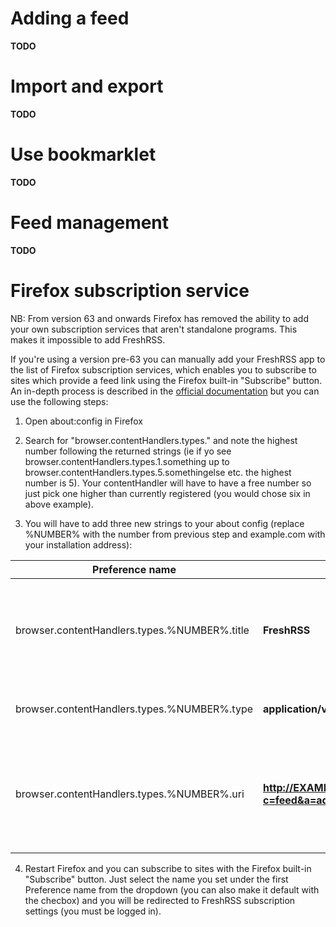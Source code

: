 # Adding a feed

**TODO**

# Import and export

**TODO**

# Use bookmarklet

**TODO**

# Feed management

**TODO**

# Firefox subscription service

NB: From version 63 and onwards Firefox has removed the ability to add your own subscription services that aren't standalone programs. This makes it impossible to add FreshRSS.

If you're using a version pre-63 you can manually add your FreshRSS app to the list of Firefox subscription services, which enables you to subscribe to sites which provide a feed link using the Firefox built-in "Subscribe" button. An in-depth process is described in the [official documentation](https://developer.mozilla.org/en-US/Firefox/Releases/2/Adding_feed_readers_to_Firefox) but you can use the following steps:

  1. Open about:config in Firefox

  2. Search for "browser.contentHandlers.types." and note the highest number following the returned strings (ie if yo see browser.contentHandlers.types.1.something up to browser.contentHandlers.types.5.somethingelse etc. the highest number is 5). Your contentHandler will have to have a free number so just pick one higher than currently registered (you would chose six in above example).

  3. You will have to add three new strings to your about config (replace %NUMBER% with the number from previous step and example.com with your installation address):

  | Preference name                              | Value                                                      | Note                                                      |
  | -------------------------------------------- | ---------------------------------------------------------- | --------------------------------------------------------- |
  | browser.contentHandlers.types.%NUMBER%.title | **FreshRSS**                                               | Use any name you would like (ie. "My feeds")              |
  | browser.contentHandlers.types.%NUMBER%.type  | **application/vnd.mozilla.maybe.feed**                     | Do not change this value!                                 |
  | browser.contentHandlers.types.%NUMBER%.uri   | **http://EXAMPLE.COM/FreshRss/i?c=feed&a=add&url_rss=%s** | Replace base url with yours and switch to https (if used) |

  4. Restart Firefox and you can subscribe to sites with the Firefox built-in "Subscribe" button. Just select the name you set under the first Preference name from the dropdown (you can also make it default with the checbox) and you will be redirected to FreshRSS subscription settings (you must be logged in).
